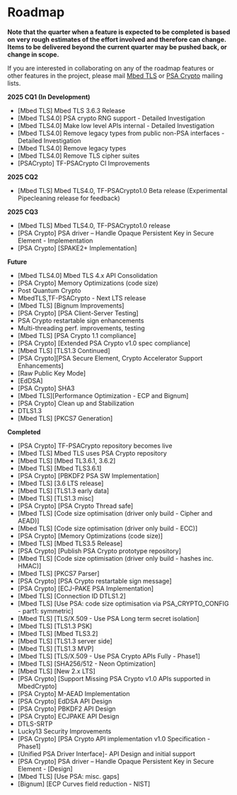 # Roadmap

**Note that the quarter when a feature is expected to be completed is based on very rough estimates of the effort involved and therefore can change. Items to be delivered beyond the current quarter may be pushed back, or change in scope.**

If you are interested in collaborating on any of the roadmap features or other features in the project, please mail [Mbed TLS](https://lists.trustedfirmware.org/mailman/listinfo/mbed-tls) or [PSA Crypto](https://lists.trustedfirmware.org/mailman/listinfo/psa-crypto) mailing lists.

**2025 CQ1 (In Development)**
* [Mbed TLS] Mbed TLS 3.6.3 Release 
* [Mbed TLS4.0] PSA crypto RNG support - Detailed Investigation
* [Mbed TLS4.0] Make low level APIs internal - Detailed Investigation
* [Mbed TLS4.0] Remove legacy types from public non-PSA interfaces - Detailed Investigation
* [Mbed TLS4.0] Remove legacy types
* [Mbed TLS4.0] Remove TLS cipher suites 
* [PSACrypto] TF-PSACrypto CI Improvements 

**2025 CQ2**
* [Mbed TLS] Mbed TLS4.0, TF-PSACrypto1.0 Beta release (Experimental Pipecleaning release for feedback)    


**2025 CQ3**
* [Mbed TLS] Mbed TLS4.0, TF-PSACrypto1.0 release
* [PSA Crypto] PSA driver – Handle Opaque Persistent Key in Secure Element - Implementation
* [PSA Crypto] [SPAKE2+ Implementation]
 
**Future**
 * [Mbed TLS4.0] Mbed TLS 4.x API Consolidation 
 * [PSA Crypto] Memory Optimizations (code size)
 * Post Quantum Crypto
 * MbedTLS,TF-PSACrypto - Next LTS release 
 * [Mbed TLS] [Bignum Improvements]
 * [PSA Crypto] [PSA Client-Server Testing] 
 * PSA Crypto restartable sign enhancements
 * Multi-threading perf. improvements, testing
 * [Mbed TLS] [PSA Crypto 1.1 compliance]
 * [PSA Crypto] [Extended PSA Crypto v1.0 spec compliance]
 * [Mbed TLS] [TLS1.3 Continued]
 * [PSA Crypto][PSA Secure Element, Crypto Accelerator Support Enhancements]
 * [Raw Public Key Mode]
 * [EdDSA]
 * [PSA Crypto] SHA3
 * [Mbed TLS][Performance Optimization - ECP and Bignum]
 * [PSA Crypto] Clean up and Stabilization 
 * DTLS1.3 
 * [Mbed TLS] [PKCS7 Generation]


**Completed**
* [PSA Crypto] TF-PSACrypto repository becomes live
* [Mbed TLS] Mbed TLS uses PSA Crypto repository 
* [Mbed TLS] [Mbed TL3.6.1, 3.6.2]
* [Mbed TLS] [Mbed TLS3.6.1]
* [PSA Crypto] [PBKDF2 PSA SW Implementation]
* [Mbed TLS] [3.6 LTS release]
* [Mbed TLS] [TLS1.3 early data] 
* [Mbed TLS] [TLS1.3 misc] 
* [PSA Crypto] [PSA Crypto Thread safe] 
* [Mbed TLS] [Code size optimisation (driver only build - Cipher and AEAD)]
* [Mbed TLS] [Code size optimisation (driver only build - ECC)]
* [PSA Crypto] [Memory Optimizations (code size)]
* [Mbed TLS] [Mbed TLS3.5 Release]
* [PSA Crypto] [Publish PSA Crypto prototype repository]
* [Mbed TLS] [Code size optimisation (driver only build - hashes inc. HMAC)]
* [Mbed TLS] [PKCS7 Parser]
* [PSA Crypto] [PSA Crypto restartable sign message]
* [PSA Crypto] [ECJ-PAKE PSA Implementation]
* [Mbed TLS] [Connection ID DTLS1.2]
* [Mbed TLS] [Use PSA: code size optimisation via PSA_CRYPTO_CONFIG - part1: symmetric]
* [Mbed TLS] [TLS/X.509​ - Use PSA Long term secret isolation]
* [Mbed TLS] [TLS1.3 PSK]
* [Mbed TLS] [Mbed TLS3.2]
* [Mbed TLS] [TLS1.3 server side]
* [Mbed TLS] [TLS1.3 MVP]
* [Mbed TLS] [TLS/X.509​ - Use PSA Crypto APIs Fully​ - Phase1]
* [Mbed TLS] [​SHA256/512 - Neon Optimization]
* [Mbed TLS] [New 2.x LTS]
* [PSA Crypto] [Support Missing PSA Crypto v1.0 APIs supported in MbedCrypto]
* [PSA Crypto]​ M-AEAD Implementation
* [PSA Crypto]​ EdDSA API  Design 
* [PSA Crypto]​ PBKDF2 API  Design 
* [PSA Crypto]​ ECJPAKE API Design  ​
* DTLS-SRTP 
* Lucky13 Security Improvements 
* [PSA Crypto] [PSA Crypto API implementation v1.0 Specification - Phase1]
* [Unified PSA Driver Interface]- API Design and initial support
* [PSA Crypto] PSA driver – Handle Opaque Persistent Key in Secure Element - [Design]
* [Mbed TLS] [Use PSA: misc. gaps]
* [Bignum] [ECP Curves field reduction - NIST]







